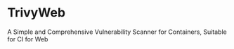 # TrivyWeb
A Simple and Comprehensive Vulnerability Scanner for Containers, Suitable for CI for Web
